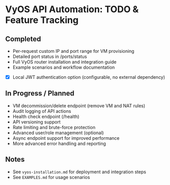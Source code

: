 # VyOS API Automation: TODO & Feature Tracking

## Completed
- Per-request custom IP and port range for VM provisioning
- Detailed port status in /ports/status
- Full VyOS router installation and integration guide
- Example scenarios and workflow documentation
- [x] Local JWT authentication option (configurable, no external dependency)

## In Progress / Planned
- VM decommission/delete endpoint (remove VM and NAT rules)
- Audit logging of API actions
- Health check endpoint (/health)
- API versioning support
- Rate limiting and brute-force protection
- Advanced user/role management (optional)
- Async endpoint support for improved performance
- More advanced error handling and reporting

## Notes
- See `vyos-installation.md` for deployment and integration steps
- See `EXAMPLES.md` for usage scenarios
